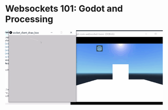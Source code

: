 # Websockets 101: Godot and Processing
<img src="https://raw.githubusercontent.com/rustyraygun/websockets_godot_processing/main/process_godot04.gif" width="650">
